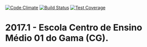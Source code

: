 [![Code Climate](https://codeclimate.com/github/fga-gpp-mds/2017.1-Escola-X/badges/gpa.svg)](https://codeclimate.com/github/fga-gpp-mds/2017.1-Escola-X)
[![Build Status](https://api.travis-ci.org/fga-gpp-mds/2017.1-Escola-X.svg?branch=master)](https://travis-ci.org/fga-gpp-mds/2017.1-Escola-X/)
[![Test Coverage](https://codeclimate.com/github/fga-gpp-mds/2017.1-Escola-X/badges/coverage.svg)](https://codeclimate.com/github/fga-gpp-mds/2017.1-Escola-X/coverage)
# 2017.1 - Escola Centro de Ensino Médio 01 do Gama (CG).
